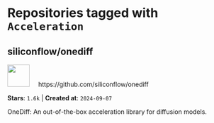 # Repositories tagged with `Acceleration`


## siliconflow/onediff


<a href='https://github.com/siliconflow/onediff'>
<img src="https://avatars.githubusercontent.com/u/143005960?v=4" width="50" height="50"></a> &nbsp; &nbsp; https://github.com/siliconflow/onediff

**Stars**: `1.6k` | **Created at**: `2024-09-07`


OneDiff: An out-of-the-box acceleration library for diffusion models.
